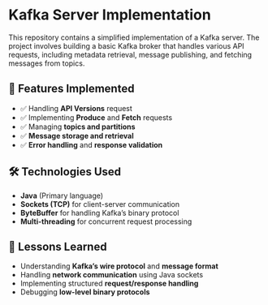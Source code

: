 # Kafka Server Implementation

This repository contains a simplified implementation of a Kafka server. The project involves building a basic Kafka broker that handles various API requests, including metadata retrieval, message publishing, and fetching messages from topics.

## 🚀 Features Implemented

- ✅ Handling **API Versions** request  
- ✅ Implementing **Produce** and **Fetch** requests  
- ✅ Managing **topics and partitions**  
- ✅ **Message storage and retrieval**  
- ✅ **Error handling** and **response validation**  

## 🛠️ Technologies Used

- **Java** (Primary language)  
- **Sockets (TCP)** for client-server communication  
- **ByteBuffer** for handling Kafka’s binary protocol  
- **Multi-threading** for concurrent request processing  

## 📌 Lessons Learned

- Understanding **Kafka’s wire protocol** and **message format**  
- Handling **network communication** using Java sockets  
- Implementing structured **request/response handling**  
- Debugging **low-level binary protocols**  

